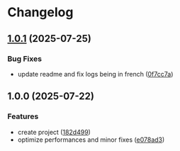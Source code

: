 # Changelog

## [1.0.1](https://github.com/AntoBouteiller/FanControl.LiquidCtl/compare/v1.0.0...v1.0.1) (2025-07-25)


### Bug Fixes

* update readme and fix logs being in french ([0f7cc7a](https://github.com/AntoBouteiller/FanControl.LiquidCtl/commit/0f7cc7abc1c937bd2b452de8cd7378302c83c3f8))

## 1.0.0 (2025-07-22)

### Features

- create project ([182d499](https://github.com/AntoBouteiller/FanControl.LiquidCtl/commit/182d49995d76381da7c7350a5636641e8694cf61))
- optimize performances and minor fixes ([e078ad3](https://github.com/AntoBouteiller/FanControl.LiquidCtl/commit/e078ad37c1f22b44c353dfd2d599fb9411a84e6a))
